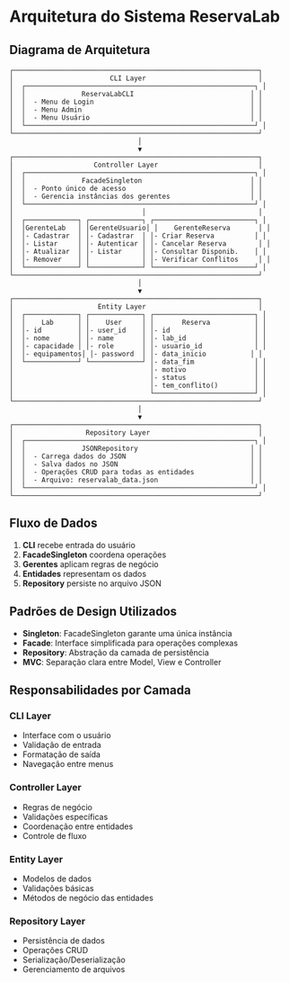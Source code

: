 # Arquitetura do Sistema ReservaLab

## Diagrama de Arquitetura

```
┌─────────────────────────────────────────────────────────────┐
│                        CLI Layer                            │
│  ┌─────────────────────────────────────────────────────────┐ │
│  │              ReservaLabCLI                             │ │
│  │  - Menu de Login                                       │ │
│  │  - Menu Admin                                          │ │
│  │  - Menu Usuário                                        │ │
│  └─────────────────────────────────────────────────────────┘ │
└─────────────────────────────────────────────────────────────┘
                                │
                                ▼
┌─────────────────────────────────────────────────────────────┐
│                    Controller Layer                         │
│  ┌─────────────────────────────────────────────────────────┐ │
│  │              FacadeSingleton                           │ │
│  │  - Ponto único de acesso                               │ │
│  │  - Gerencia instâncias dos gerentes                    │ │
│  └─────────────────────────────────────────────────────────┘ │
│                                │                            │
│  ┌─────────────┐ ┌─────────────┐ ┌─────────────────────────┐ │
│  │GerenteLab   │ │GerenteUsuario│ │    GerenteReserva       │ │
│  │- Cadastrar  │ │- Cadastrar  │ │- Criar Reserva          │ │
│  │- Listar     │ │- Autenticar │ │- Cancelar Reserva        │ │
│  │- Atualizar  │ │- Listar     │ │- Consultar Disponib.    │ │
│  │- Remover    │ │             │ │- Verificar Conflitos     │ │
│  └─────────────┘ └─────────────┘ └─────────────────────────┘ │
└─────────────────────────────────────────────────────────────┘
                                │
                                ▼
┌─────────────────────────────────────────────────────────────┐
│                     Entity Layer                            │
│  ┌─────────────┐ ┌─────────────┐ ┌─────────────────────────┐ │
│  │    Lab      │ │    User     │ │       Reserva           │ │
│  │- id         │ │- user_id    │ │- id                     │ │
│  │- nome       │ │- name       │ │- lab_id                 │ │
│  │- capacidade │ │- role       │ │- usuario_id             │ │
│  │- equipamentos│ │- password  │ │- data_inicio           │ │
│  └─────────────┘ └─────────────┘ │- data_fim               │ │
│                                  │- motivo                 │ │
│                                  │- status                 │ │
│                                  │- tem_conflito()         │ │
│                                  └─────────────────────────┘ │
└─────────────────────────────────────────────────────────────┘
                                │
                                ▼
┌─────────────────────────────────────────────────────────────┐
│                  Repository Layer                           │
│  ┌─────────────────────────────────────────────────────────┐ │
│  │              JSONRepository                            │ │
│  │  - Carrega dados do JSON                               │ │
│  │  - Salva dados no JSON                                 │ │
│  │  - Operações CRUD para todas as entidades              │ │
│  │  - Arquivo: reservalab_data.json                       │ │
│  └─────────────────────────────────────────────────────────┘ │
└─────────────────────────────────────────────────────────────┘
```

## Fluxo de Dados

1. **CLI** recebe entrada do usuário
2. **FacadeSingleton** coordena operações
3. **Gerentes** aplicam regras de negócio
4. **Entidades** representam os dados
5. **Repository** persiste no arquivo JSON

## Padrões de Design Utilizados

- **Singleton**: FacadeSingleton garante uma única instância
- **Facade**: Interface simplificada para operações complexas
- **Repository**: Abstração da camada de persistência
- **MVC**: Separação clara entre Model, View e Controller

## Responsabilidades por Camada

### CLI Layer
- Interface com o usuário
- Validação de entrada
- Formatação de saída
- Navegação entre menus

### Controller Layer
- Regras de negócio
- Validações específicas
- Coordenação entre entidades
- Controle de fluxo

### Entity Layer
- Modelos de dados
- Validações básicas
- Métodos de negócio das entidades

### Repository Layer
- Persistência de dados
- Operações CRUD
- Serialização/Deserialização
- Gerenciamento de arquivos
